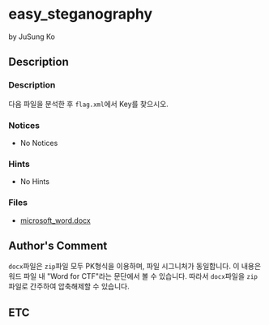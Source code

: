 # easy_steganography

by JuSung Ko

## Description

### Description

다음 파일을 분석한 후 `flag.xml`에서 Key를 찾으시오.

### Notices

* No Notices

### Hints

* No Hints

### Files

* [microsoft_word.docx](https://github.com/ajou-whois/1st-cyber-security-mini-ctf/blob/master/challenges/easy_steganography/microsoft_word.docx)

## Author's Comment

`docx`파일은 `zip`파일 모두 PK형식을 이용하며, 파일 시그니처가 동일합니다.
이 내용은 워드 파일 내 "Word for CTF"라는 문단에서 볼 수 있습니다.
따라서 `docx`파일을 `zip`파일로 간주하여 압축해제할 수 있습니다.

## ETC
